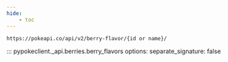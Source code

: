 ```yaml
---
hide:
    - toc
---
```


```console
https://pokeapi.co/api/v2/berry-flavor/{id or name}/
```

::: pypokeclient._api.berries.berry_flavors
    options:
        separate_signature: false

